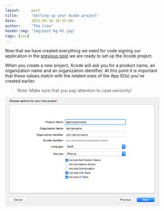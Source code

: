 ```yaml
---
layout:     post
title:      "Setting up your Xcode project"
date:       2015-05-10 10:55:00
author:     "The Crew"
header-img: "img/post-bg-01.jpg"
tags: [ios]
---
```


Now that we have created everything we need for code signing our application in the [previous post](http://ciforios.github.io/2015/05/08/Code-Signing/) we are ready to set up the Xcode project.

When you create a new project, Xcode will ask you for a product name, an organization name and an organization identifier. At this point it is important that these values match with the related ones of the App ID(s) you've created earlier.

>Note: Make sure that you pay attention to case sensivity!

![image](/img/xcode-create-project.png)